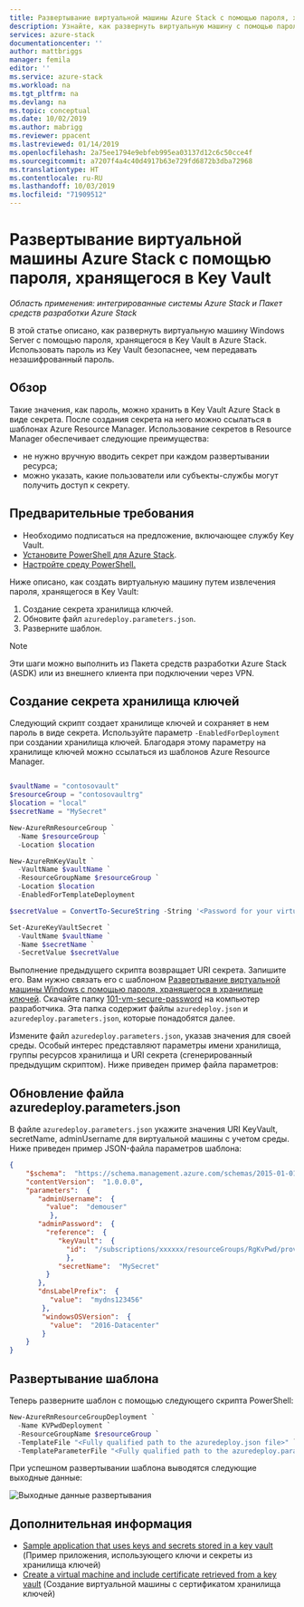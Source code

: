 ```yaml
---
title: Развертывание виртуальной машины Azure Stack с помощью пароля, хранящегося в Key Vault | Документация Майкрософт
description: Узнайте, как развернуть виртуальную машину с помощью пароля, хранящегося в хранилище ключей Azure Stack.
services: azure-stack
documentationcenter: ''
author: mattbriggs
manager: femila
editor: ''
ms.service: azure-stack
ms.workload: na
ms.tgt_pltfrm: na
ms.devlang: na
ms.topic: conceptual
ms.date: 10/02/2019
ms.author: mabrigg
ms.reviewer: ppacent
ms.lastreviewed: 01/14/2019
ms.openlocfilehash: 2a75ee1794e9ebfeb995ea03137d12c6c50cce4f
ms.sourcegitcommit: a7207f4a4c40d4917b63e729fd6872b3dba72968
ms.translationtype: HT
ms.contentlocale: ru-RU
ms.lasthandoff: 10/03/2019
ms.locfileid: "71909512"
---
```

# <a name="deploy-an-azure-stack-vm-using-a-password-stored-in-key-vault"></a>Развертывание виртуальной машины Azure Stack с помощью пароля, хранящегося в Key Vault

*Область применения: интегрированные системы Azure Stack и Пакет средств разработки Azure Stack*

В этой статье описано, как развернуть виртуальную машину Windows Server с помощью пароля, хранящегося в Key Vault в Azure Stack. Использовать пароль из Key Vault безопаснее, чем передавать незашифрованный пароль.

## <a name="overview"></a>Обзор

Такие значения, как пароль, можно хранить в Key Vault Azure Stack в виде секрета. После создания секрета на него можно ссылаться в шаблонах Azure Resource Manager. Использование секретов в Resource Manager обеспечивает следующие преимущества:

* не нужно вручную вводить секрет при каждом развертывании ресурса;
* можно указать, какие пользователи или субъекты-службы могут получить доступ к секрету.

## <a name="prerequisites"></a>Предварительные требования

* Необходимо подписаться на предложение, включающее службу Key Vault.
* [Установите PowerShell для Azure Stack](../operator/azure-stack-powershell-install.md).
* [Настройте среду PowerShell.](azure-stack-powershell-configure-user.md)

Ниже описано, как создать виртуальную машину путем извлечения пароля, хранящегося в Key Vault:

1. Создание секрета хранилища ключей.
2. Обновите файл `azuredeploy.parameters.json`.
3. Разверните шаблон.

> [!NOTE]  
> Эти шаги можно выполнить из Пакета средств разработки Azure Stack (ASDK) или из внешнего клиента при подключении через VPN.

## <a name="create-a-key-vault-secret"></a>Создание секрета хранилища ключей

Следующий скрипт создает хранилище ключей и сохраняет в нем пароль в виде секрета. Используйте параметр `-EnabledForDeployment` при создании хранилища ключей. Благодаря этому параметру на хранилище ключей можно ссылаться из шаблонов Azure Resource Manager.

```powershell

$vaultName = "contosovault"
$resourceGroup = "contosovaultrg"
$location = "local"
$secretName = "MySecret"

New-AzureRmResourceGroup `
  -Name $resourceGroup `
  -Location $location

New-AzureRmKeyVault `
  -VaultName $vaultName `
  -ResourceGroupName $resourceGroup `
  -Location $location
  -EnabledForTemplateDeployment

$secretValue = ConvertTo-SecureString -String '<Password for your virtual machine>' -AsPlainText -Force

Set-AzureKeyVaultSecret `
  -VaultName $vaultName `
  -Name $secretName `
  -SecretValue $secretValue

```

Выполнение предыдущего скрипта возвращает URI секрета. Запишите его. Вам нужно связать его с шаблоном [Развертывание виртуальной машины Windows с помощью пароля, хранящегося в хранилище ключей](https://github.com/Azure/AzureStack-QuickStart-Templates/tree/master/101-vm-windows-create-passwordfromkv). Скачайте папку [101-vm-secure-password](https://github.com/Azure/AzureStack-QuickStart-Templates/tree/master/101-vm-windows-create-passwordfromkv) на компьютер разработчика. Эта папка содержит файлы `azuredeploy.json` и `azuredeploy.parameters.json`, которые понадобятся далее.

Измените файл `azuredeploy.parameters.json`, указав значения для своей среды. Особый интерес представляют параметры имени хранилища, группы ресурсов хранилища и URI секрета (сгенерированный предыдущим скриптом). Ниже приведен пример файла параметров:

## <a name="update-the-azuredeployparametersjson-file"></a>Обновление файла azuredeploy.parameters.json

В файле `azuredeploy.parameters.json` укажите значения URI KeyVault, secretName, adminUsername для виртуальной машины с учетом среды. Ниже приведен пример JSON-файла параметров шаблона:

```json
{
    "$schema":  "https://schema.management.azure.com/schemas/2015-01-01/deploymentParameters.json#",
    "contentVersion":  "1.0.0.0",
    "parameters":  {
       "adminUsername":  {
         "value":  "demouser"
          },
       "adminPassword":  {
         "reference":  {
            "keyVault":  {
              "id":  "/subscriptions/xxxxxx/resourceGroups/RgKvPwd/providers/Microsoft.KeyVault/vaults/KvPwd"
              },
            "secretName":  "MySecret"
         }
       },
       "dnsLabelPrefix":  {
          "value":  "mydns123456"
        },
        "windowsOSVersion":  {
          "value":  "2016-Datacenter"
        }
    }
}

```

## <a name="template-deployment"></a>Развертывание шаблона

Теперь разверните шаблон с помощью следующего скрипта PowerShell:

```powershell  
New-AzureRmResourceGroupDeployment `
  -Name KVPwdDeployment `
  -ResourceGroupName $resourceGroup `
  -TemplateFile "<Fully qualified path to the azuredeploy.json file>" `
  -TemplateParameterFile "<Fully qualified path to the azuredeploy.parameters.json file>"
```

При успешном развертывании шаблона выводятся следующие выходные данные:

![Выходные данные развертывания](media/azure-stack-key-vault-deploy-vm-with-secret/deployment-output.png)

## <a name="next-steps"></a>Дополнительная информация

* [Sample application that uses keys and secrets stored in a key vault](azure-stack-key-vault-sample-app.md) (Пример приложения, использующего ключи и секреты из хранилища ключей)
* [Create a virtual machine and include certificate retrieved from a key vault](azure-stack-key-vault-push-secret-into-vm.md) (Создание виртуальной машины с сертификатом хранилища ключей)
